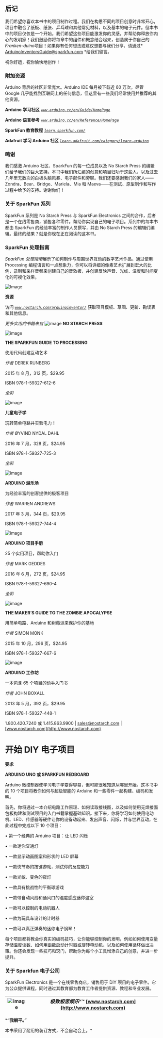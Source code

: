 ## 后记

我们希望你喜欢本书中的项目制作过程。我们在构思不同的项目创意时非常开心，项目中融合了纸板、纸张、乒乓球和其他常见材料，以及基本的电子元件。但本书中的项目仅仅是一个开始。我们希望这些项目能激发你的灵感，并帮助你释放你内心的发明家！我们鼓励你将每章中的组件和概念结合起来，创造属于你自己的*Franken-duino*项目！如果你有任何想法或建议想要与我们分享，请通过* ArduinoInventorsGuide@sparkfun.com *给我们留言。

祝你好运，祝你愉快地创作！

### 附加资源

Arduino 背后的社区非常庞大。Arduino IDE 每月被下载近 60 万次。尽管 Google 几乎能找到互联网上的任何信息，但这里有一些我们经常使用并推荐的其他资源。

**Arduino 学习社区** *[`www.arduino.cc/en/Guide/HomePage`](https://www.arduino.cc/en/Guide/HomePage)*

**Arduino 语言参考** *[`www.arduino.cc/en/Reference/HomePage`](https://www.arduino.cc/en/Reference/HomePage)*

**SparkFun 教育教程** *[`learn.sparkfun.com/`](https://learn.sparkfun.com/)*

**Adafruit 学习 Arduino 社区** *[`learn.adafruit.com/category/learn-arduino`](https://learn.adafruit.com/category/learn-arduino)*

### 鸣谢

我们感激 Arduino 社区、SparkFun 的每一位成员以及 No Starch Press 的编辑们给予我们的巨大支持。本书中我们所汇编的创意和项目归功于这些人，以及过去几年里无数次的白板头脑风暴、电子邮件和旁聊。我们还要感谢我们的家人——Zondra、Bear、Bridge、Mariela、Mia 和 Maeva——在测试、原型制作和写作过程中给予的支持。谢谢你们！

### 关于 SparkFun 系列

SparkFun 系列是 No Starch Press 与 SparkFun Electronics 之间的合作，后者是一个在线零售商，销售各种零件，帮助你实现自己的电子项目。系列中的每本书都由 SparkFun 的经验丰富的制作人员撰写，并由 No Starch Press 的编辑们编辑。最终的结果？就是你现在正在阅读的这本书。

### SparkFun 处理指南

*SparkFun 处理指南*展示了如何制作与周围世界互动的数字艺术作品。通过使用 Processing 编程语言和一点想象力，你可以将详细的像素艺术扩展到宏大的比例，录制和采样音频来创建自己的音效板，并创建反映声音、光线、温度和时间变化的可视化效果。

![Image](img/310fig01.jpg)

**资源**

访问 *[`www.nostarch.com/arduinoinventor/`](https://www.nostarch.com/arduinoinventor/)* 获取项目模板、草图、更新、勘误表和其他信息。

*更多实用的书籍来自* ![image](img/f312-01.jpg) **NO STARCH PRESS**

![image](img/f312-02.jpg)

**THE SPARKFUN GUIDE TO PROCESSING**

使用代码创建互动艺术

*作者* DEREK RUNBERG

2015 年 8 月，312 页，$29.95

ISBN 978-1-59327-612-6

*全彩*

![image](img/f312-03.jpg)

**儿童电子学**

玩转简单电路并实验电力！

*作者* ØYVIND NYDAL DAHL

2016 年 7 月，328 页，$24.95

ISBN 978-1-59327-725-3

*全彩*

![image](img/f312-04.jpg)

**ARDUINO 游乐场**

为经验丰富的创客提供的极客项目

*作者* WARREN ANDREWS

2017 年 3 月，344 页，$29.95

ISBN 978-1-59327-744-4

![image](img/f312-05.jpg)

**ARDUINO 项目手册**

25 个实用项目，帮助你入门

*作者* MARK GEDDES

2016 年 6 月，272 页，$24.95

ISBN 978-1-59327-690-4

*全彩*

![image](img/f312-06.jpg)

**THE MAKER’S GUIDE TO THE ZOMBIE APOCALYPSE**

用简单电路、Arduino 和树莓派来保护你的基地

*作者* SIMON MONK

2015 年 10 月，296 页，$24.95

ISBN 978-1-59327-667-6

![image](img/f312-07.jpg)

**ARDUINO 工作坊**

一本包含 65 个项目的动手入门书

*作者* JOHN BOXALL

2013 年 5 月，392 页，$29.95

ISBN 978-1-59327-448-1

1.800.420.7240 或 1.415.863.9900 | sales@nostarch.com | [www.nostarch.com](http://www.nostarch.com)

# 开始 DIY 电子项目

**要求**

**ARDUINO UNO 或 SPARKFUN REDBOARD**

Arduino 微控制器使学习电子学变得容易，但可能很难知道从哪里开始。这本书中的 10 个项目将教你如何与超级智能的 Arduino 和一些零件一起构建、编码和发明。

首先，你将通过一本介绍电路工作原理、如何读取接线图，以及如何使用无焊接面包板构建和测试项目的入门书籍掌握基础知识。接下来，你将学习如何使用电动机、LED、传感器等硬件让你的设备动起来、发出声音、闪烁，并与世界互动，在此过程中完成以下 10 个项目：

• 第一个经典的 Arduino 项目：让 LED 闪烁

• 一款迷你交通灯

• 一款显示动画图案和形状的 LED 屏幕

• 一款快节奏的按键游戏，测试你的反应能力

• 一款光敏、变色的夜灯

• 一款具有挑战性的平衡球游戏

• 一款带自动风扇和通风口的温度感应迷你温室

• 一款可以控制的电动机器人

• 一款为玩具车设计的计时器

• 一款可以真正弹奏的迷你电子钢琴！

每个项目都将教会你真实的编码技巧，让你能够控制你的发明，例如如何使用变量存储温度读数、如何用函数启动计时器或旋转电动机，以及如何使用循环做出决策。你还会发现一些技巧和窍门，帮助你为每个小工具增添自己的创意，并进一步提升。

### 关于 Sparkfun 电子公司

SparkFun Electronics 是一个在线零售商店，销售用于 DIY 项目的电子零件。它为公众提供课程，同时通过其教育部为教育工作者提供资源、教程和专业发展。

| ![image](img/bc.jpg) | ***极致极客娱乐*^™** **[www.nostarch.com](http://www.nostarch.com)** |
| --- | --- |

***“我躺平。”**

本书采用了耐用的装订方式，不会自动合上。*
